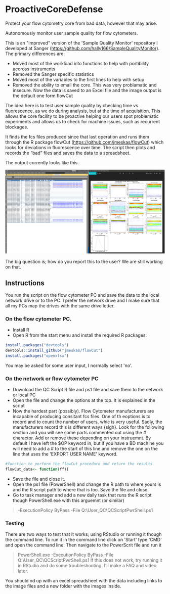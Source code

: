 # ProactiveCoreDefense
Protect your flow cytometry core from bad data, however that may arise.

Autonomously monitor user sample quality for flow cytometers.

This is an "improved" version of the 'Sample Quality Monitor' repository I developed at Sanger (https://github.com/hally166/SampleQualityMonitor).  
The primary differences are:
* Moved most of the workload into functions to help with portibility accross instruments
* Removed the Sanger specific statistics  
* Moved most of the variables to the first lines to help with setup
* Removed the ability to email the core.  This was very problamatic and insecure.  Now the data is saved to an Excel file and the image output is the default one form flowCut

The idea here is to test user sample quality by checking time vs fluorescence, as we do during analysis, but at the time of acquisition.  This allows the core facility to be proactive helping our users spot problematic experiments and allows us to check for machine issues, such as recurrent blockages. 

It finds the fcs files produced since that last operation and runs them through the R package flowCut (https://github.com/jmeskas/flowCut) which looks for deviations in fluorescence over time.  The script then plots and records the “bad” files and saves the data to a spreadsheet.  

The output currently looks like this.

![example image](/example.PNG)

The big question is; how do you report this to the user?  We are still working on that.

## Instructions
You run the script on the flow cytometer PC and save the data to the local network drive or to the PC.  I prefer the network drive and I make sure that all my PCs map the drives with the same drive letter.

### On the flow cytometer PC.
* Install R
* Open R from the start menu and install the required R packages:
```R
install.packages("devtools")
devtools::install_github("jmeskas/flowCut")
install.packages("openxlsx")
```
You may be asked for some user input, I normally select 'no'.

### On the network or flow cytometer PC
* Download the QC Script R file and ps1 file and save them to the network or local PC
* Open the file and change the options at the top.  It is explained in the script
* Now the hardest part (possibly).  Flow Cytometer manufacturers are incapable of producing consitant fcs files.  One of th eoptions is to record and to count the number of users, whic is very useful. Sadly, the manufacturers record this is different ways {sigh}.  Look for the following section and you will see some parts commented out using the # charactor.  Add or remove these depending on your instruemnt. By default I have left the $OP keyword in, but if you have a BD machine you will need to add a # to the start of this line and remove the one on the line that uses the 'EXPORT USER NAME' keyword. 
```R
#function to perform the flowCut procedure and return the results
flowCut_data<- function(ff){
```
* Save the file and close it.
* Open the ps1 file (PowerShell) and change the R path to where yours is and the R script path to where that is too.  Save the file and close. 
* Go to task manager and add a new daily task that runs the R script though PowerShell.exe with this arguemnt (or similar)
> -ExecutionPolicy ByPass -File Q:\User_QC\QCScriptPwrShell.ps1

### Testing
There are two ways to test that it works; using RStudio or running it though the command line.  To run it in the command line click on 'Start' type 'CMD' and open the command line.  Then navigate to the PowerScrit file and run it 
> PowerShell.exe -ExecutionPolicy ByPass -File Q:\User_QC\QCScriptPwrShell.ps1
If this does not work, try running it in RStudio and do some troubleshooting.  I'll make a FAQ and video later.

You should nd up with an excel spreadsheet with the data including links to the image files and a new folder with the images inside.
